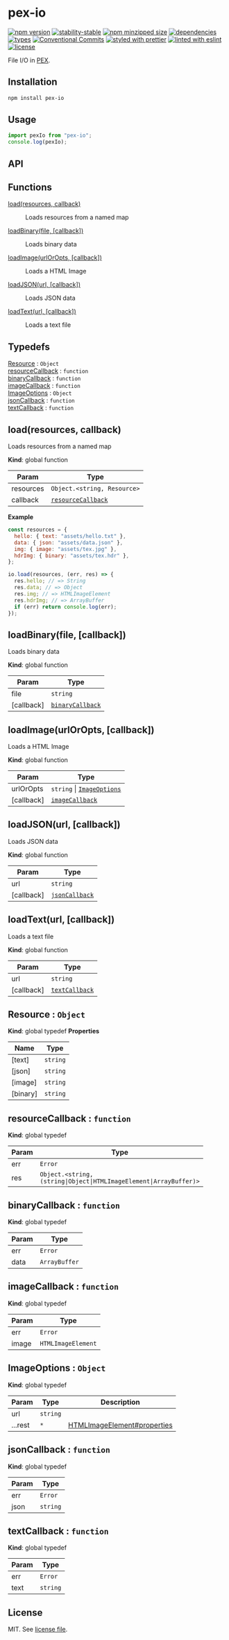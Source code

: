 # pex-io

[![npm version](https://img.shields.io/npm/v/pex-io)](https://www.npmjs.com/package/pex-io)
[![stability-stable](https://img.shields.io/badge/stability-stable-green.svg)](https://www.npmjs.com/package/pex-io)
[![npm minzipped size](https://img.shields.io/bundlephobia/minzip/pex-io)](https://bundlephobia.com/package/pex-io)
[![dependencies](https://img.shields.io/librariesio/release/npm/pex-io)](https://github.com/pex-gl/pex-io/blob/main/package.json)
[![types](https://img.shields.io/npm/types/pex-io)](https://github.com/microsoft/TypeScript)
[![Conventional Commits](https://img.shields.io/badge/Conventional%20Commits-1.0.0-fa6673.svg)](https://conventionalcommits.org)
[![styled with prettier](https://img.shields.io/badge/styled_with-Prettier-f8bc45.svg?logo=prettier)](https://github.com/prettier/prettier)
[![linted with eslint](https://img.shields.io/badge/linted_with-ES_Lint-4B32C3.svg?logo=eslint)](https://github.com/eslint/eslint)
[![license](https://img.shields.io/github/license/pex-gl/pex-io)](https://github.com/pex-gl/pex-io/blob/main/LICENSE.md)

File I/O in [PEX](https://pex.gl).

## Installation

```bash
npm install pex-io
```

## Usage

```js
import pexIo from "pex-io";
console.log(pexIo);
```

## API

<!-- api-start -->

## Functions

<dl>
<dt><a href="#load">load(resources, callback)</a></dt>
<dd><p>Loads resources from a named map</p>
</dd>
<dt><a href="#loadBinary">loadBinary(file, [callback])</a></dt>
<dd><p>Loads binary data</p>
</dd>
<dt><a href="#loadImage">loadImage(urlOrOpts, [callback])</a></dt>
<dd><p>Loads a HTML Image</p>
</dd>
<dt><a href="#loadJSON">loadJSON(url, [callback])</a></dt>
<dd><p>Loads JSON data</p>
</dd>
<dt><a href="#loadText">loadText(url, [callback])</a></dt>
<dd><p>Loads a text file</p>
</dd>
</dl>

## Typedefs

<dl>
<dt><a href="#Resource">Resource</a> : <code>Object</code></dt>
<dd></dd>
<dt><a href="#resourceCallback">resourceCallback</a> : <code>function</code></dt>
<dd></dd>
<dt><a href="#binaryCallback">binaryCallback</a> : <code>function</code></dt>
<dd></dd>
<dt><a href="#imageCallback">imageCallback</a> : <code>function</code></dt>
<dd></dd>
<dt><a href="#ImageOptions">ImageOptions</a> : <code>Object</code></dt>
<dd></dd>
<dt><a href="#jsonCallback">jsonCallback</a> : <code>function</code></dt>
<dd></dd>
<dt><a href="#textCallback">textCallback</a> : <code>function</code></dt>
<dd></dd>
</dl>

<a name="load"></a>

## load(resources, callback)

Loads resources from a named map

**Kind**: global function

| Param     | Type                                               |
| --------- | -------------------------------------------------- |
| resources | <code>Object.&lt;string, Resource&gt;</code>       |
| callback  | [<code>resourceCallback</code>](#resourceCallback) |

**Example**

```js
const resources = {
  hello: { text: "assets/hello.txt" },
  data: { json: "assets/data.json" },
  img: { image: "assets/tex.jpg" },
  hdrImg: { binary: "assets/tex.hdr" },
};

io.load(resources, (err, res) => {
  res.hello; // => String
  res.data; // => Object
  res.img; // => HTMLImageElement
  res.hdrImg; // => ArrayBuffer
  if (err) return console.log(err);
});
```

<a name="loadBinary"></a>

## loadBinary(file, [callback])

Loads binary data

**Kind**: global function

| Param      | Type                                           |
| ---------- | ---------------------------------------------- |
| file       | <code>string</code>                            |
| [callback] | [<code>binaryCallback</code>](#binaryCallback) |

<a name="loadImage"></a>

## loadImage(urlOrOpts, [callback])

Loads a HTML Image

**Kind**: global function

| Param      | Type                                                              |
| ---------- | ----------------------------------------------------------------- |
| urlOrOpts  | <code>string</code> \| [<code>ImageOptions</code>](#ImageOptions) |
| [callback] | [<code>imageCallback</code>](#imageCallback)                      |

<a name="loadJSON"></a>

## loadJSON(url, [callback])

Loads JSON data

**Kind**: global function

| Param      | Type                                       |
| ---------- | ------------------------------------------ |
| url        | <code>string</code>                        |
| [callback] | [<code>jsonCallback</code>](#jsonCallback) |

<a name="loadText"></a>

## loadText(url, [callback])

Loads a text file

**Kind**: global function

| Param      | Type                                       |
| ---------- | ------------------------------------------ |
| url        | <code>string</code>                        |
| [callback] | [<code>textCallback</code>](#textCallback) |

<a name="Resource"></a>

## Resource : <code>Object</code>

**Kind**: global typedef
**Properties**

| Name     | Type                |
| -------- | ------------------- |
| [text]   | <code>string</code> |
| [json]   | <code>string</code> |
| [image]  | <code>string</code> |
| [binary] | <code>string</code> |

<a name="resourceCallback"></a>

## resourceCallback : <code>function</code>

**Kind**: global typedef

| Param | Type                                                                                |
| ----- | ----------------------------------------------------------------------------------- |
| err   | <code>Error</code>                                                                  |
| res   | <code>Object.&lt;string, (string\|Object\|HTMLImageElement\|ArrayBuffer)&gt;</code> |

<a name="binaryCallback"></a>

## binaryCallback : <code>function</code>

**Kind**: global typedef

| Param | Type                     |
| ----- | ------------------------ |
| err   | <code>Error</code>       |
| data  | <code>ArrayBuffer</code> |

<a name="imageCallback"></a>

## imageCallback : <code>function</code>

**Kind**: global typedef

| Param | Type                          |
| ----- | ----------------------------- |
| err   | <code>Error</code>            |
| image | <code>HTMLImageElement</code> |

<a name="ImageOptions"></a>

## ImageOptions : <code>Object</code>

**Kind**: global typedef

| Param   | Type                | Description                                                                                                 |
| ------- | ------------------- | ----------------------------------------------------------------------------------------------------------- |
| url     | <code>string</code> |                                                                                                             |
| ...rest | <code>\*</code>     | [HTMLImageElement#properties](https://developer.mozilla.org/en-US/docs/Web/API/HTMLImageElement#properties) |

<a name="jsonCallback"></a>

## jsonCallback : <code>function</code>

**Kind**: global typedef

| Param | Type                |
| ----- | ------------------- |
| err   | <code>Error</code>  |
| json  | <code>string</code> |

<a name="textCallback"></a>

## textCallback : <code>function</code>

**Kind**: global typedef

| Param | Type                |
| ----- | ------------------- |
| err   | <code>Error</code>  |
| text  | <code>string</code> |

<!-- api-end -->

## License

MIT. See [license file](https://github.com/pex-gl/pex-io/blob/main/LICENSE.md).
